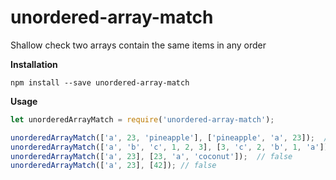 # unordered-array-match

Shallow check two arrays contain the same items in any order

**Installation**

```
npm install --save unordered-array-match
```


**Usage**

```javascript
let unorderedArrayMatch = require('unordered-array-match');

unorderedArrayMatch(['a', 23, 'pineapple'], ['pineapple', 'a', 23]);  // true
unorderedArrayMatch(['a', 'b', 'c', 1, 2, 3], [3, 'c', 2, 'b', 1, 'a']);  // true
unorderedArrayMatch(['a', 23], [23, 'a', 'coconut']);  // false
unorderedArrayMatch(['a', 23], [42]); // false
```

